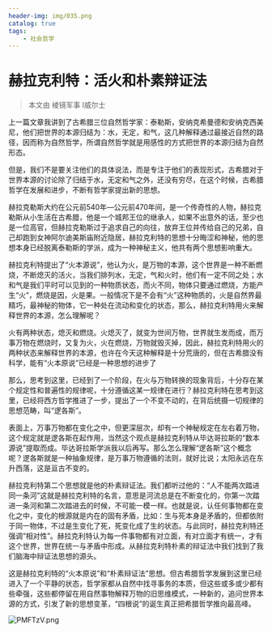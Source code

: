 ```yaml
---
header-img: img/035.png
catalog: true
tags:
    - 社会哲学
---
```


# 赫拉克利特：活火和朴素辩证法
> 本文由 棱镜军事 Ⅰ威尔士

上一篇文章我讲到了古希腊三位自然哲学家：泰勒斯，安纳克希曼德和安纳克西美尼，他们把世界的本源归结为：水，无定，和气，这几种解释通过最接近自然的路径，因而称为自然哲学，所谓自然哲学就是用感性的方式把世界的本源归结为自然形态。
        
但是，我们不是要关注他们的具体说法，而是专注于他们的表现形式，古希腊对于世界本源的讨论除了归结于水，无定和气之外，还没有穷尽，在这个时候，古希腊哲学在发展和进步，不断有哲学家提出新的思想。
         
赫拉克勒斯大约在公元前540年—公元前470年间，是一个传奇性的人物，赫拉克勒斯从小生活在古希腊，他是一个城邦王位的继承人，如果不出意外的话，至少也是一位高官，但赫拉克勒斯过于追求自己的向往，放弃王位并传给自己的兄弟，自己却跑到女神阿尔迪美斯庙附近隐居，赫拉克利特的思想十分晦涩和神秘，他的思想本身已经脱离泰勒斯的学派，成为一种神秘主义，他共有两个思想影响重大。
        
赫拉克利特提出了“火本源说”，他认为火，是万物的本源，这个世界是一种不断燃烧，不断熄灭的活火，当我们排列水，无定，气和火时，他们有一定不同之处；水和气是我们平时可以见到的一种物质状态，而火不同，物体只要通过燃烧，方能产生“火”，燃烧是因，火是果。一般情况下是不会有“火”这种物质的，火是自然界最精巧，最神秘的物体，它一种处在流动和变化的状态，那么，赫拉克利特用火来解释世界的本源，怎么理解呢？
         
火有两种状态，熄灭和燃烧。火熄灭了，就变为世间万物，世界就生发而成，而万事万物在燃烧时，又复为火，火在燃烧，万物就毁灭掉，因此，赫拉克利特用火的两种状态来解释世界的本源，也许在今天这种解释是十分荒唐的，但在古希腊没有科学，能有“火本原说”已经是一种思想的进步了
          
那么，思考到这里，已经到了一个阶段，在火与万物转换的现象背后，十分存在某个规定性和普遍性的规律呢，十分遵循这某一规律在进行？赫拉克利特在思考到这里，已经将西方哲学推进了一步，提出了一个不变不动的，在背后统摄一切规律的思想范畴，叫“逻各斯”。
        
表面上，万事万物都在变化之中，但更深层次，却有一个神秘规定在左右着万物，这个规定就是逻各斯在起作用，当然这个观点是赫拉克利特从毕达哥拉斯的“数本源说”提取而成。毕达哥拉斯学派我以后再写。那么怎么理解“逻各斯”这个概念呢？逻各斯就是一种抽象规律，是万事万物遵循的法则，就好比说；太阳永远在东升西落，这是亘古不变的。
        
赫拉克利特第二个思想就是他的朴素辩证法。我们都听过他的：“人不能两次踏进同一条河”这就是赫拉克利特的名言，意思是河流总是在不断变化的，你第一次踏进一条河和第二次踏进去的时候，不可能一模一样。也就是说，认任何事物都在变化之中，变化的根源就是内在的固有矛盾，比如：生与死本身是矛盾的，但都依附于同一物体，不过是生变化了死，死变化成了生的状态。与此同时，赫拉克利特还强调“相对性”。赫拉克利特认为每一件事物都有对立面，有对立面才有统一，才有这个世界，世界在统一与矛盾中形成。从赫拉克利特朴素的辩证法中我们找到了我们脑海中辩证法思想的源头。
        
这是赫拉克利特的“火本原说”和“朴素辩证法”思想。但古希腊哲学发展到这里已经进入了一个平静的状态，哲学家都从自然中找寻事务的本质，但这些或多或少都有些牵强，这些都停留在用自然事物解释万物的旧思维模式，一种新的，追问世界本源的方式，引发了新的思想变革，“四根说”的诞生真正把希腊哲学推向最高峰。


![PMFTzV.png](https://s1.ax1x.com/2018/07/14/PMFTzV.png)